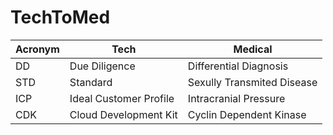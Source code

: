 # TechToMed
| Acronym | Tech | Medical |
| ------- | ---- | ------------- |
| DD | Due Diligence | Differential Diagnosis |
| STD | Standard | Sexully Transmited Disease |
| ICP | Ideal Customer Profile | Intracranial Pressure |
| CDK | Cloud Development Kit | Cyclin Dependent Kinase |
